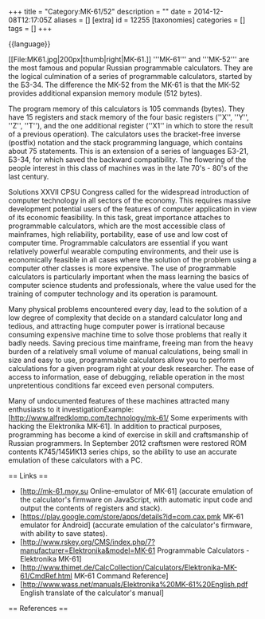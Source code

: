 +++
title = "Category:МК-61/52"
description = ""
date = 2014-12-08T12:17:05Z
aliases = []
[extra]
id = 12255
[taxonomies]
categories = []
tags = []
+++

{{language}}

[[File:MK61.jpg|200px|thumb|right|МК-61.]]
'''МК-61''' and '''МК-52''' are the most famous and popular Russian programmable calculators. They are the logical culmination of a series of programmable calculators, started by the Б3-34. The difference the МК-52 from the MK-61 is that the МК-52 provides additional expansion memory module (512 bytes).

The program memory of this calculators is 105 commands (bytes). They have 15 registers and stack memory of the four basic registers (''X'', ''Y'', ''Z'', ''T''), and the one additional register (''X1'' in which to store the result of a previous operation). The calculators uses the bracket-free inverse (postfix) notation and the stack programming language, which contains about 75 statements. This is an extension of a series of languages Б3-21, Б3-34, for which saved the backward compatibility. The flowering of the people interest in this class of machines was in the late 70's - 80's of the last century.

Solutions XXVII CPSU Congress called for the widespread introduction of computer technology in all sectors of the economy. This requires massive development potential users of the features of computer application in view of its economic feasibility. In this task, great importance attaches to programmable calculators, which are the most accessible class of mainframes, high reliability, portability, ease of use and low cost of computer time. Programmable calculators are essential if you want relatively powerful wearable computing environments, and their use is economically feasible in all cases where the solution of the problem using a computer other classes is more expensive. The use of programmable calculators is particularly important when the mass learning the basics of computer science students and professionals, where the value used for the training of computer technology and its operation is paramount.

Many physical problems encountered every day, lead to the solution of a low degree of complexity that decide on a standard calculator long and tedious, and attracting huge computer power is irrational because consuming expensive machine time to solve those problems that really it badly needs. Saving precious time mainframe, freeing man from the heavy burden of a relatively small volume of manual calculations, being small in size and easy to use, programmable calculators allow you to perform calculations for a given program right at your desk researcher. The ease of access to information, ease of debugging, reliable operation in the most unpretentious conditions far exceed even personal computers.

Many of undocumented features of these machines attracted many enthusiasts to it investigation<ref>Example: [http://www.alfredklomp.com/technology/mk-61/ Some experiments with hacking the Elektronika MK-61]</ref>. In addition to practical purposes, programming has become a kind of exercise in skill and craftsmanship of Russian programmers. In September 2012 craftsmen were restored ROM contents К745/145ИК13 series chips, so the ability to use an accurate emulation of these calculators with a PC.

== Links ==
* [http://mk-61.moy.su Online-emulator of МК-61] (accurate emulation of the calculator's firmware on JavaScript, with automatic input code and output the contents of registers and stack).
* [https://play.google.com/store/apps/details?id=com.cax.pmk MK-61 emulator for Android] (accurate emulation of the calculator's firmware, with ability to save states).
* [http://www.rskey.org/CMS/index.php/7?manufacturer=Elektronika&model=MK-61 Programmable Calculators - Elektronika MK-61]
* [http://www.thimet.de/CalcCollection/Calculators/Elektronika-MK-61/CmdRef.html MK-61 Command Reference]
* [http://www.wass.net/manuals/Elektronika%20MK-61%20English.pdf English translate of the calculator's manual]

== References ==
<references/>
